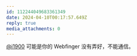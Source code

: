 ```yaml
---
id: 112244049683361349
date: 2024-04-10T00:17:57.649Z
reply: true
media_attachments: 0
---
```


[@i1900](https://mast.dragon-fly.club/@i1900) 可能是你的 Webfinger 没有弄好，不能通信。

